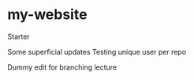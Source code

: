 # my-website
Starter

Some superficial updates
Testing unique user per repo

Dummy edit for branching lecture

